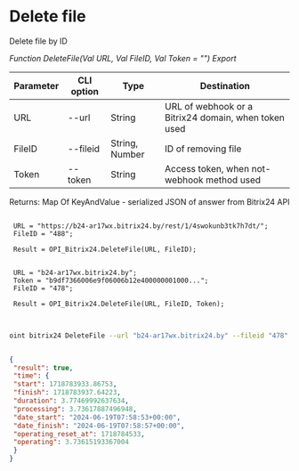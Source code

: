 ﻿---
sidebar_position: 8
---

# Delete file
 Delete file by ID


*Function DeleteFile(Val URL, Val FileID, Val Token = "") Export*

 | Parameter | CLI option | Type | Destination |
 |-|-|-|-|
 | URL | --url | String | URL of webhook or a Bitrix24 domain, when token used |
 | FileID | --fileid | String, Number | ID of removing file |
 | Token | --token | String | Access token, when not-webhook method used |

 
 Returns: Map Of KeyAndValue - serialized JSON of answer from Bitrix24 API

```bsl title="Code example"
	
 URL = "https://b24-ar17wx.bitrix24.by/rest/1/4swokunb3tk7h7dt/";
 FileID = "488";
 
 Result = OPI_Bitrix24.DeleteFile(URL, FileID);
 
 
 URL = "b24-ar17wx.bitrix24.by";
 Token = "b9df7366006e9f06006b12e400000001000...";
 FileID = "478";
 
 Result = OPI_Bitrix24.DeleteFile(URL, FileID, Token);
	
```

```sh title="CLI command example"
 
oint bitrix24 DeleteFile --url "b24-ar17wx.bitrix24.by" --fileid "478" --token "b9df7366006e9f06006b12e400000001000..."

```


```json title="Result"

{
 "result": true,
 "time": {
 "start": 1718783933.86753,
 "finish": 1718783937.64223,
 "duration": 3.77469992637634,
 "processing": 3.73617887496948,
 "date_start": "2024-06-19T07:58:53+00:00",
 "date_finish": "2024-06-19T07:58:57+00:00",
 "operating_reset_at": 1718784533,
 "operating": 3.73615193367004
 }
}

```
